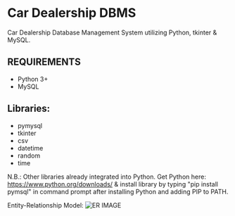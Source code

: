 # Car Dealership DBMS
Car Dealership Database Management System utilizing Python, tkinter &amp; MySQL.

## REQUIREMENTS

- Python 3+
- MySQL

## Libraries:

- pymysql
- tkinter
- csv
- datetime
- random
- time

N.B.: Other libraries already integrated into Python. Get Python here: https://www.python.org/downloads/
	& install library by typing "pip install pymsql" in command prompt after installing Python and adding PIP to PATH.

Entity-Relationship Model:
![ER IMAGE]([https://github.com/ahmed-elsisi/car-dealership-dbms/blob/main/image.jpg?raw=true])

